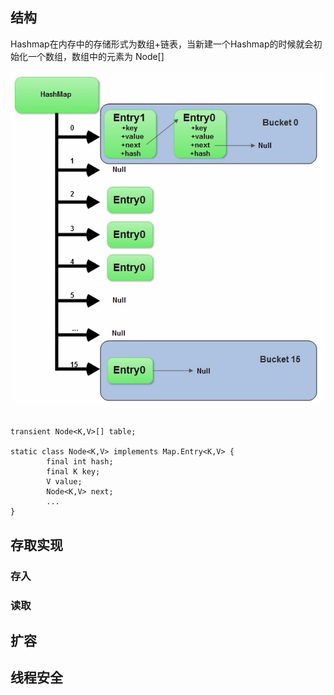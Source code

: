 ## 结构

Hashmap在内存中的存储形式为数组+链表，当新建一个Hashmap的时候就会初始化一个数组，数组中的元素为 Node[]

![90FA5091-27A5-4D6D-A7A7-61F53B575988](images/90FA5091-27A5-4D6D-A7A7-61F53B575988.png)

```

transient Node<K,V>[] table;

static class Node<K,V> implements Map.Entry<K,V> {
        final int hash;
        final K key;
        V value;
        Node<K,V> next;
        ...
}
```



## 存取实现

### 存入



### 读取

## 扩容



## 线程安全

